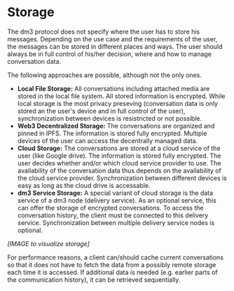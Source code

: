 # Storage

The dm3 protocol does not specify where the user has to store his messages. Depending on the use case and the requirements of the user, the messages can be stored in different places and ways. The user should always be in full control of his/her decision, where and how to manage conversation data.

The following approaches are possible, although not the only ones.

* **Local File Storage:** All conversations including attached media are stored in the local file system. All stored information is encrypted. While local storage is the most privacy preseving (conversation data is only stored an the user's device and in full control of the user), synchronization between devices is resistricted or not possible.
* **Web3 Decentralized Storage:** The conversations are organized and pinned in IPFS. The information is stored fully encrypted. Multiple devices of the user can access the decentrally managed data.
* **Cloud Storage:** The conversations are stored at a cloud service of the user (like Google drive). The information is stored fully encrypted. The user decides whether and/or which cloud service provider to use. The availability of the conversation data thus depends on the availability of the cloud service provider. Synchronization between different devices is easy as long as the cloud drive is accessable.
* **dm3 Service Storage:** A special variant of cloud storage is the data service of a dm3 node (delivery service). As an optional service, this can offer the storage of encrypted conversations. To access the conversation history, the client must be connected to this delivery service. Synchronization between multiple delivery service nodes is optional.

_[IMAGE to visualize storage]_

For performance reasons, a client can/should cache current conversations so that it does not have to fetch the data from a possibly remote storage each time it is accessed. If additional data is needed (e.g. earlier parts of the communication history), it can be retrieved sequentially.
